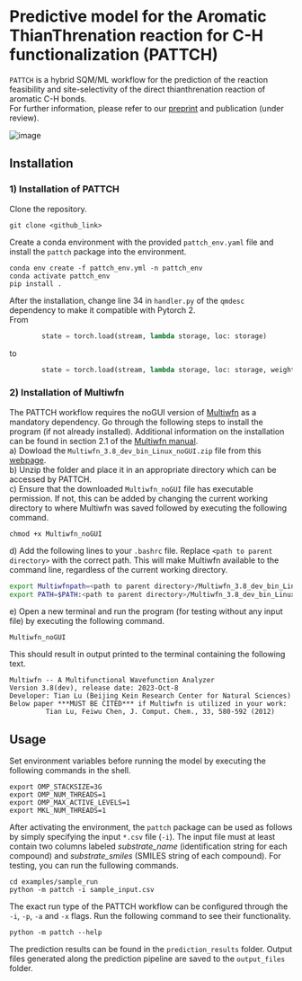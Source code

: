 # Predictive model for the Aromatic ThianThrenation reaction for C-H functionalization (PATTCH) 
```PATTCH``` is a hybrid SQM/ML workflow for the prediction of the reaction feasibility and site-selectivity of the direct thianthrenation reaction of aromatic C-H bonds.  
For further information, please refer to our [preprint](https://chemrxiv.org/engage/chemrxiv/article-details/6823546950018ac7c5f0504d) and publication (under review).  

![image](images/workflow.png)

## Installation  
### 1) Installation of PATTCH
Clone the repository. 
```shell
git clone <github_link>
```
Create a conda environment with the provided ```pattch_env.yaml``` file and install the ```pattch``` package into the environment. 
```shell
conda env create -f pattch_env.yml -n pattch_env
conda activate pattch_env
pip install .
```
After the installation, change line 34 in ```handler.py``` of the ```qmdesc``` dependency to make it compatible with Pytorch 2.  
From 
```python
        state = torch.load(stream, lambda storage, loc: storage)
```
to 
```python
        state = torch.load(stream, lambda storage, loc: storage, weights_only=False)
```
### 2) Installation of Multiwfn
The PATTCH workflow requires the noGUI version of [Multiwfn](https://doi.org/10.1063/5.0216272) as a mandatory dependency. Go through the following steps to install the program (if not already installed). Additional information on the installation can be found in section 2.1 of the [Multiwfn manual](http://sobereva.com/multiwfn/download.html).  
a) Dowload the ```Multiwfn_3.8_dev_bin_Linux_noGUI.zip``` file from this [webpage](http://sobereva.com/multiwfn/download.html).  
b) Unzip the folder and place it in an appropriate directory which can be accessed by PATTCH.  
c) Ensure that the downloaded ```Multiwfn_noGUI``` file has executable permission. If not, this can be added by changing the current working directory to where Multiwfn was saved followed by executing the following command.
```shell
chmod +x Multiwfn_noGUI
```
d) Add the following lines to your ```.bashrc``` file. Replace ```<path to parent directory>``` with the correct path. This will make Multiwfn available to the command line, regardless of the current working directory.  
```bash
export Multiwfnpath=<path to parent directory>/Multiwfn_3.8_dev_bin_Linux_noGUI
export PATH=$PATH:<path to parent directory>/Multiwfn_3.8_dev_bin_Linux_noGUI
```
e) Open a new terminal and run the program (for testing without any input file) by executing the following command. 
```shell
Multiwfn_noGUI
```
This should result in output printed to the terminal containing the following text.  
```
Multiwfn -- A Multifunctional Wavefunction Analyzer
Version 3.8(dev), release date: 2023-Oct-8
Developer: Tian Lu (Beijing Kein Research Center for Natural Sciences)
Below paper ***MUST BE CITED*** if Multiwfn is utilized in your work:
         Tian Lu, Feiwu Chen, J. Comput. Chem., 33, 580-592 (2012)
```

## Usage 
Set environment variables before running the model by executing the following commands in the shell. 
```shell
export OMP_STACKSIZE=3G
export OMP_NUM_THREADS=1
export OMP_MAX_ACTIVE_LEVELS=1
export MKL_NUM_THREADS=1
```
After activating the environment, the ```pattch``` package can be used as follows by simply specifying the input ```*.csv``` file (```-i```). The input file must at least contain two columns labeled *substrate_name* (identification string for each compound) and *substrate_smiles* (SMILES string of each compound). For testing, you can run the fullowing commands.  
```shell
cd examples/sample_run
python -m pattch -i sample_input.csv
```
The exact run type of the PATTCH workflow can be configured through the ```-i```, ```-p```, ```-a``` and ```-x``` flags. Run the following command to see their functionality.  
```shell
python -m pattch --help
```
The prediction results can be found in the ```prediction_results``` folder. Output files generated along the prediction pipeline are saved to the ```output_files``` folder. 
